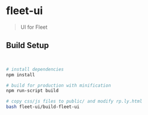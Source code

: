 # fleet-ui

> UI for Fleet

## Build Setup

``` bash


# install dependencies
npm install

# build for production with minification
npm run-script build

# copy css/js files to public/ and modify rp.ly.html
bash fleet-ui/build-fleet-ui
```


